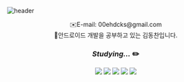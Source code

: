 ![header](https://capsule-render.vercel.app/api?type=wave&color=F8E2CF&height=300&fontAlignY=40&fontAlign=30&section=header&text=HelloWorld&fontColor=ffff&fontSize=70&animation=fadeIn)





<div align="center">✉️E-mail: 00ehdcks@gmail.com</div>  
  
    
      
      
<div align="center"> 🤖안드로이드 개발을 공부하고 있는 김동찬입니다.</div>
  
    
      
      
### <div align="center">  _**Studying...**_  ✏️</div>
<div align="center"><img src="https://img.shields.io/badge/Kotlin-7F52FF?style=flat-square&logo=kotlin&logoColor=white"/> <img src="https://img.shields.io/badge/Android-3DDC84?style=flat-square&logo=Android&logoColor=white"/> <img src="https://img.shields.io/badge/AndroidStudio-3DDC84?style=flat-square&logo=AndroidStudio&logoColor=white"/> <img src="https://img.shields.io/badge/Git-F05032?style=flat-square&logo=Git&logoColor=white"/> <img src="https://img.shields.io/badge/Linux-FCC624?style=flat-square&logo=Linux&logoColor=white"/>
